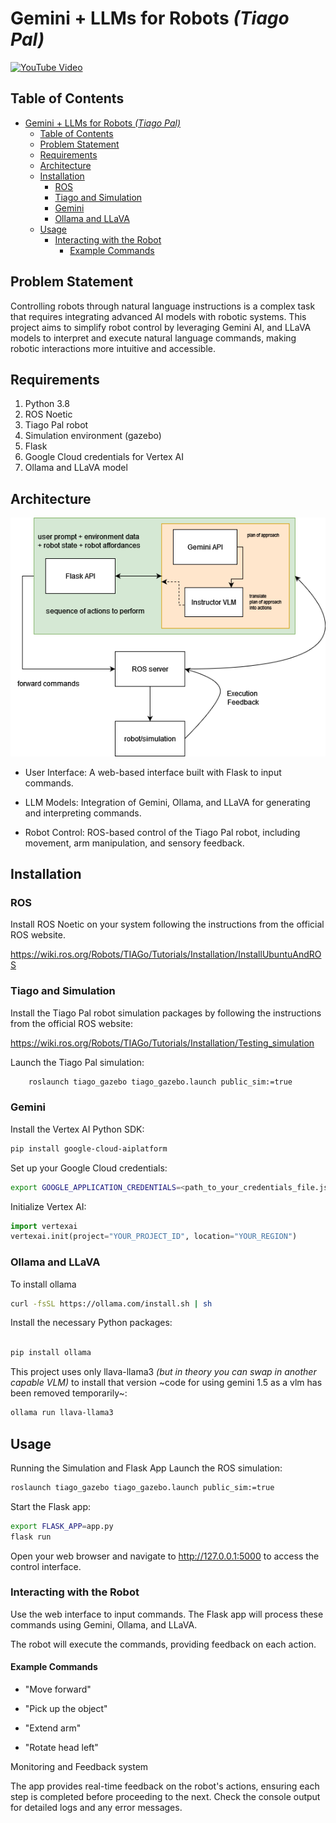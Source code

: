 # Gemini + LLMs for Robots *(Tiago Pal)*

[![YouTube Video](https://img.youtube.com/vi/oC8lpK0tnGA/0.jpg)](https://www.youtube.com/watch?v=oC8lpK0tnGA "Gemini, LLMs for Robots")

## Table of Contents

- [Gemini + LLMs for Robots *(Tiago Pal)*](#gemini--llms-for-robots-tiago-pal)
  - [Table of Contents](#table-of-contents)
  - [Problem Statement](#problem-statement)
  - [Requirements](#requirements)
  - [Architecture](#architecture)
  - [Installation](#installation)
    - [ROS](#ros)
    - [Tiago and Simulation](#tiago-and-simulation)
    - [Gemini](#gemini)
    - [Ollama and LLaVA](#ollama-and-llava)
  - [Usage](#usage)
    - [Interacting with the Robot](#interacting-with-the-robot)
      - [Example Commands](#example-commands)

## Problem Statement

Controlling robots through natural language instructions is a complex task that requires integrating advanced AI models with robotic systems. This project aims to simplify robot control by leveraging Gemini AI, and LLaVA models to interpret and execute natural language commands, making robotic interactions more intuitive and accessible.

## Requirements

1. Python 3.8
2. ROS Noetic
3. Tiago Pal robot
4. Simulation environment (gazebo)
5. Flask
6. Google Cloud credentials for Vertex AI
7. Ollama and LLaVA model

## Architecture

<img src="src/images/architecture.png" alt="Architecture Diagram" style="background-color: white;">

- User Interface: A web-based interface built with Flask to input commands.

- LLM Models: Integration of Gemini, Ollama, and LLaVA for generating and interpreting commands.

- Robot Control: ROS-based control of the Tiago Pal robot, including movement, arm manipulation, and sensory feedback.

## Installation

### ROS

Install ROS Noetic on your system following the instructions from the official ROS website.

<https://wiki.ros.org/Robots/TIAGo/Tutorials/Installation/InstallUbuntuAndROS>

### Tiago and Simulation

Install the Tiago Pal robot simulation packages by following the instructions from the official ROS website:

<https://wiki.ros.org/Robots/TIAGo/Tutorials/Installation/Testing_simulation>

Launch the Tiago Pal simulation:

```sh
    roslaunch tiago_gazebo tiago_gazebo.launch public_sim:=true
```

### Gemini

Install the Vertex AI Python SDK:

```sh
pip install google-cloud-aiplatform
```

Set up your Google Cloud credentials:

```sh
export GOOGLE_APPLICATION_CREDENTIALS=<path_to_your_credentials_file.json>
```

Initialize Vertex AI:

```python
import vertexai
vertexai.init(project="YOUR_PROJECT_ID", location="YOUR_REGION")
```

### Ollama and LLaVA

To install ollama

```sh
curl -fsSL https://ollama.com/install.sh | sh
```

Install the necessary Python packages:

```sh

pip install ollama
```

This project uses only llava-llama3 *(but in theory you can swap in another capable VLM)* to install that version ~code for using gemini 1.5 as a vlm has been removed temporarily~:

```sh
ollama run llava-llama3
```

## Usage

Running the Simulation and Flask App
    Launch the ROS simulation:

```sh
roslaunch tiago_gazebo tiago_gazebo.launch public_sim:=true
```

Start the Flask app:

```sh
export FLASK_APP=app.py
flask run
```

Open your web browser and navigate to <http://127.0.0.1:5000> to access the control interface.

### Interacting with the Robot

Use the web interface to input commands.
The Flask app will process these commands using Gemini, Ollama, and LLaVA.

The robot will execute the commands, providing feedback on each action.

#### Example Commands

- "Move forward"

- "Pick up the object"
- "Extend arm"
- "Rotate head left"

Monitoring and Feedback system

The app provides real-time feedback on the robot's actions, ensuring each step is completed before proceeding to the next.
Check the console output for detailed logs and any error messages.
